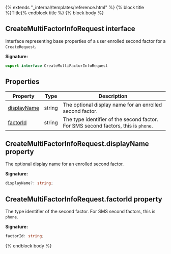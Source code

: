 {% extends "_internal/templates/reference.html" %}
{% block title %}Title{% endblock title %}
{% block body %}

## CreateMultiFactorInfoRequest interface

Interface representing base properties of a user enrolled second factor for a `CreateRequest`<!-- -->.

<b>Signature:</b>

```typescript
export interface CreateMultiFactorInfoRequest 
```

## Properties

|  Property | Type | Description |
|  --- | --- | --- |
|  [displayName](./firebase-admin_.createmultifactorinforequest.md#createmultifactorinforequestdisplayname_property) | string | The optional display name for an enrolled second factor. |
|  [factorId](./firebase-admin_.createmultifactorinforequest.md#createmultifactorinforequestfactorid_property) | string | The type identifier of the second factor. For SMS second factors, this is <code>phone</code>. |

## CreateMultiFactorInfoRequest.displayName property

The optional display name for an enrolled second factor.

<b>Signature:</b>

```typescript
displayName?: string;
```

## CreateMultiFactorInfoRequest.factorId property

The type identifier of the second factor. For SMS second factors, this is `phone`<!-- -->.

<b>Signature:</b>

```typescript
factorId: string;
```
{% endblock body %}
